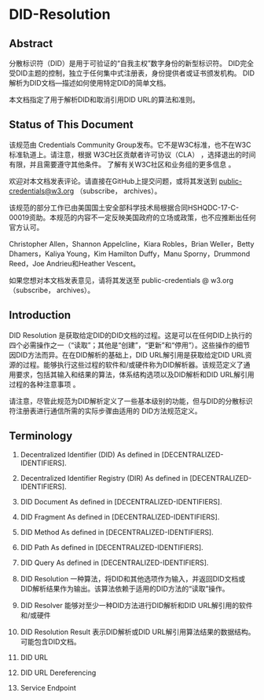 # DID-Resolution
## Abstract
分散标识符（DID）是用于可验证的“自我主权”数字身份的新型标识符。 DID完全受DID主题的控制，独立于任何集中式注册表，身份提供者或证书颁发机构。 DID解析为DID文档—描述如何使用特定DID的简单文档。

本文档指定了用于解析DID和取消引用DID URL的算法和准则。

## Status of This Document
该规范由 Credentials Community Group发布。它不是W3C标准，也不在W3C标准轨道上。请注意，根据 W3C社区贡献者许可协议（CLA） ，选择退出的时间有限，并且需要遵守其他条件。 了解有关W3C社区和业务组的更多信息 。

欢迎对本文档发表评论。请直接在GitHub上提交问题，或将其发送到 public-credentials@w3.org （subscribe， archives）。

该规范的部分工作已由美国国土安全部科学技术局根据合同HSHQDC-17-C-00019资助。本规范的内容不一定反映美国政府的立场或政策，也不应推断出任何官方认可。

Christopher Allen，Shannon Appelcline，Kiara Robles，Brian Weller，Betty Dhamers，Kaliya Young，Kim Hamilton Duffy，Manu Sporny，Drummond Reed，Joe Andrieu和Heather Vescent。

如果您想对本文档发表意见，请将其发送至 public-credentials @ w3.org （subscribe， archives）。

## Introduction
DID Resolution 是获取给定DID的DID文档的过程。这是可以在任何DID上执行的四个必需操作之一（“读取”；其他是“创建”，“更新”和“停用”）。这些操作的细节因DID方法而异。在在DID解析的基础上，DID URL解引用是获取给定DID URL资源的过程。能够执行这些过程的软件和/或硬件称为DID解析器。该规范定义了通用要求，包括其输入和结果的算法，体系结构选项以及DID解析和DID URL解引用过程的各种注意事项 。

请注意，尽管此规范为DID解析定义了一些基本级别的功能，但与DID的分散标识符注册表进行通信所需的实际步骤由适用的 DID方法规范定义。

## Terminology
1. Decentralized Identifier (DID)
As defined in [DECENTRALIZED-IDENTIFIERS].
2. Decentralized Identifier Registry (DIR)
As defined in [DECENTRALIZED-IDENTIFIERS].
3. DID Document
As defined in [DECENTRALIZED-IDENTIFIERS].
4. DID Fragment
As defined in [DECENTRALIZED-IDENTIFIERS].
5. DID Method
As defined in [DECENTRALIZED-IDENTIFIERS].
6. DID Path
As defined in [DECENTRALIZED-IDENTIFIERS].
7. DID Query
As defined in [DECENTRALIZED-IDENTIFIERS].
8. DID Resolution
一种算法，将DID和其他选项作为输入，并返回DID文档或DID解析结果作为输出。该算法依赖于适用的DID方法的“读取”操作。
9. DID Resolver
能够对至少一种DID方法进行DID解析和DID URL解引用的软件和/或硬件
10. DID Resolution Result
表示DID解析或DID URL解引用算法结果的数据结构。可能包含DID文档。

11. DID URL
12. DID URL Dereferencing
13. Service Endpoint
